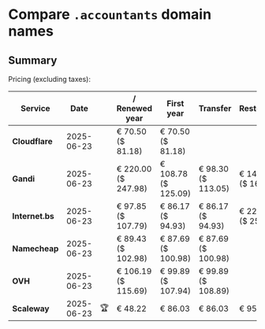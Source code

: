 # Compare `.accountants` domain names

## Summary

Pricing (excluding taxes):

| Service | Date |  | / Renewed year | First year | Transfer | Restoration |
|--|--|--|--|--|--|--|
| **Cloudflare** | 2025-06-23 |  | € 70.50<br>($ 81.18) | € 70.50<br>($ 81.18) |  |  |
| **Gandi** | 2025-06-23 |  | € 220.00<br>($ 247.98) | € 108.78<br>($ 125.09) | € 98.30<br>($ 113.05) | € 142.56<br>($ 163.94) |
| **Internet.bs** | 2025-06-23 |  | € 97.85<br>($ 107.79) | € 86.17<br>($ 94.93) | € 86.17<br>($ 94.93) | € 227.85<br>($ 250.99) |
| **Namecheap** | 2025-06-23 |  | € 89.43<br>($ 102.98) | € 87.69<br>($ 100.98) | € 87.69<br>($ 100.98) |  |
| **OVH** | 2025-06-23 |  | € 106.19<br>($ 115.69) | € 99.89<br>($ 107.94) | € 99.89<br>($ 108.89) |  |
| **Scaleway** | 2025-06-23 | 🏆 | € 48.22 | € 86.03 | € 86.03 | € 95.96 |
